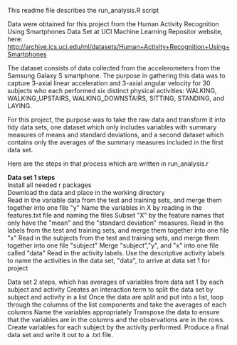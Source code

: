 This readme file describes the run_analysis.R script

Data were obtained for this project from the Human Activity Recognition Using Smartphones Data Set at UCI Machine Learning Repositor website, here: http://archive.ics.uci.edu/ml/datasets/Human+Activity+Recognition+Using+Smartphones

The dataset consists of data collected from the accelerometers from the Samsung Galaxy S smartphone. The purpose in gathering this data was to capture 3-axial linear acceleration and 3-axial angular velocity for 30 subjects who each performed six distinct physical activities: WALKING, WALKING_UPSTAIRS, WALKING_DOWNSTAIRS, SITTING, STANDING, and LAYING.

For this project, the purpose was to take the raw data and transform it into tidy data sets, one dataset which only includes variables with summary measures of means and standard deviations, and a second dataset which contains only the averages of the summary measures included in the first data set. 

Here are the steps in that process which are written in run_analysis.r

<b>Data set 1 steps </b> <br>
Install all needed r packages <br>
Download the data and place in the working directory <br>
Read in the variable data from the test and training sets, and merge them together into one file "y"
Name the variables in X by reading in the features.txt file and naming the files
Subset "X" by the feature names that only have the "mean" and the "standard deviation" measures.
Read in the labels from the test and training sets, and merge them together into one file "x"
Read in the subjects from the test and training sets, and merge them together into one file "subject"
Merge "subject","y", and "x" into one file called "data"
Read in the activity labels.
Use the descriptive activity labels to name the activities in the data set, "data", to arrive at data set 1 for project

Data set 2 steps, which has averages of variables from data set 1 by each subject and activity
Creates an interaction term to split the data set by subject and activity in a list
Once the data are split and put into a list, loop through the columns of the list components and take the averages of each columns
Name the variables appropriately 
Transpose the data to ensure that the variables are in the columns and the observations are in the rows.
Create variables for each subject by the activity performed.
Produce a final data set and write it out to a .txt file. 
 
